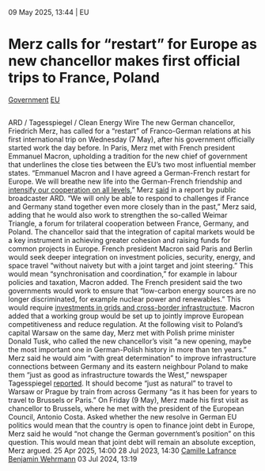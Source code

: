 09 May 2025, 13:44
| 
EU
# Merz calls for “restart” for Europe as new chancellor makes first official trips to France, Poland
[Government](https://www.cleanenergywire.org/topics/Government) [EU](https://www.cleanenergywire.org/topics/EU)
## 
ARD / Tagesspiegel / Clean Energy Wire
The new German chancellor, Friedrich Merz, has called for a “restart” of Franco-German relations at his first international trip on Wednesday (7 May), after his government officially started work the day before. In Paris, Merz met with French president Emmanuel Macron, upholding a tradition for the new chief of government that underlines the close ties between the EU’s two most influential member states.
“Emmanuel Macron and I have agreed a German-French restart for Europe. We will breathe new life into the German-French friendship and [intensify our cooperation on all levels](https://www.cleanenergywire.org/dossiers/nuclear-gas-renewables-what-powers-eus-franco-german-engine-future),” Merz [said](https://www.tagesschau.de/ausland/europa/merz-macron-108.html) in a report by public broadcaster ARD. “We will only be able to respond to challenges if France and Germany stand together even more closely than in the past,” Merz said, adding that he would also work to strengthen the so-called Weimar Triangle, a forum for trilateral cooperation between France, Germany, and Poland. The chancellor said that the integration of capital markets would be a key instrument in achieving greater cohesion and raising funds for common projects in Europe.
French president Macron said Paris and Berlin would seek deeper integration on investment policies, security, energy, and space travel “without naivety but with a joint target and joint steering.” This would mean “synchronisation and coordination,” for example in labour policies and taxation, Macron added. The French president said the two governments would work to ensure that “low-carbon energy sources are no longer discriminated, for example nuclear power and renewables.” This would require [investments in grids and cross-border infrastructure](https://www.cleanenergywire.org/news/electricity-system-flexibility-become-top-priority-franco-german-cooperation). Macron added that a working group would be set up to jointly improve European competitiveness and reduce regulation.
At the following visit to Poland’s capital Warsaw on the same day, Merz met with Polish prime minister Donald Tusk, who called the new chancellor’s visit “a new opening, maybe the most important one in German-Polish history in more than ten years.” Merz said he would aim “with great determination” to improve infrastructure connections between Germany and its eastern neighbour Poland to make them “just as good as infrastructure towards the West,” newspaper Tagesspiegel [reported](https://www.tagesspiegel.de/politik/liveblog/merz-nun-bei-tusk-in-warschau-polnischer-regierungschef-kritisiert-migrationspolitik-des-kanzlers-13639240.html). It should become “just as natural” to travel to Warsaw or Prague by train from across Germany “as it has been for years to travel to Brussels or Paris.”
On Friday (9 May), Merz made his first visit as chancellor to Brussels, where he met with the president of the European Council, Antonio Costa. Asked whether the new resolve in German EU politics would mean that the country is open to finance joint debt in Europe, Merz said he would “not change the German government’s position” on this question. This would mean that joint debt will remain an absolute exception, Merz argued.
25 Apr 2025, 14:00
28 Jul 2023, 14:30
[Camille Lafrance ](https://www.cleanenergywire.org/about-us-clew-team)[Benjamin Wehrmann](https://www.cleanenergywire.org/about-us-clew-team)
03 Jul 2024, 13:19